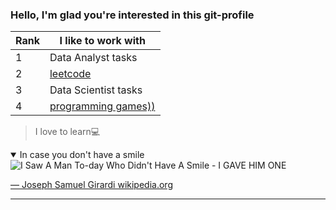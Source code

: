 ### Hello, I'm glad you're interested in this git-profile

| Rank | I like to work with |
|:-|-|
|     1| Data Analyst tasks|
|     2| [leetcode](https://leetcode.com/fktr00/) |
|     3| Data Scientist tasks |
|     4| [programming games))](https://store.steampowered.com/tags/en/PROGRAMMING/) |

>I love to learn💻
<!-- 
TO DO: add more details about me later
add more links!!!    
-->

<details open>
<summary>In case you don't have a smile</summary>
  
<picture>
 <img alt="I Saw A Man To-day Who Didn't Have A Smile - I GAVE HIM ONE" src="https://pbs.twimg.com/media/D0vns1LXcAEU4xF?format=jpg&name=large">
</picture>
  
 [— Joseph Samuel Girardi wikipedia.org](https://en.wikipedia.org/wiki/Joe_Girard)

</details>

---


